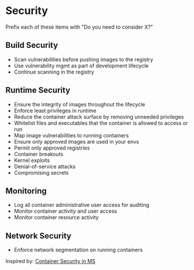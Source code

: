 # Security

Prefix each of these items with "Do you need to consider X?"

## Build Security
* Scan vulnerabilities before pushing images to the registry
* Use vulnerability mgmt as part of development lifecycle
* Continue scanning in the registry

## Runtime Security
* Ensure the integrity of images throughout the lifecycle
* Enforce least privileges in runtime
* Reduce the container attack surface by removing unneeded privileges
* Whitelist files and executables that the container is allowed to access or run
* Map image vulnerabilities to running containers
* Ensure only approved images are used in your envs
* Permit only approved registries
* Container breakouts
* Kernel exploits
* Denial-of-service attacks
* Compromising secrets

## Monitoring
* Log all container administrative user access for auditing
* Monitor container activity and user access
* Monitor container resource activity

## Network Security
* Enforce network segmentation on running containers

Inspired by: [Container Security in MS](https://azure.microsoft.com/mediahandler/files/resourcefiles/container-security-in-microsoft-azure/Open%20Container%20Security%20in%20Microsoft%20Azure.pdf)
